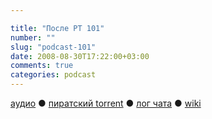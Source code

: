 ```yaml
---

title: "После РТ 101"
number: ""
slug: "podcast-101"
date: 2008-08-30T17:22:00+03:00
comments: true
categories: podcast
---
```

[аудио](http://cdn.radio-t.com/rt101post.mp3) ● [пиратский torrent](http://pirates.radio-t.com/torrents/rt101post.mp3.torrent) ● [лог чата](http://chat.radio-t.com/logs/radio-t-101.html) ● [wiki](http://wiki.radio-t.com/%D0%9F%D0%BE%D1%81%D0%BB%D0%B5_%D0%A0%D0%A2_101)<audio src="http://cdn.radio-t.com/rt101post.mp3" preload="none">
